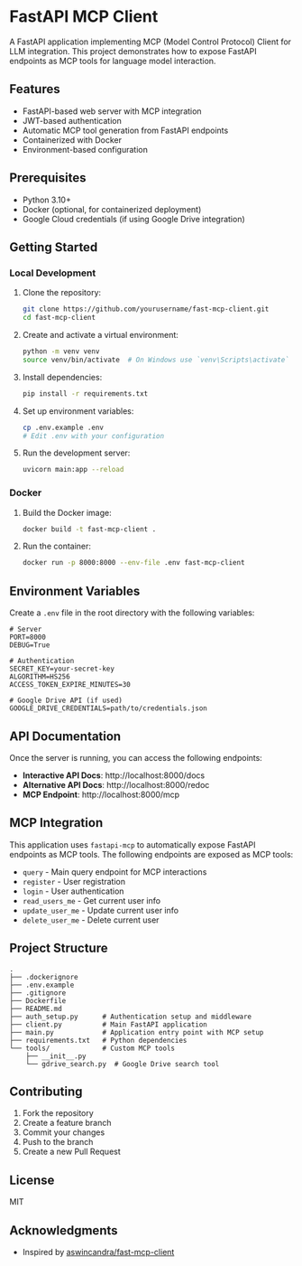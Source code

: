 # FastAPI MCP Client

A FastAPI application implementing MCP (Model Control Protocol) Client for LLM integration. This project demonstrates how to expose FastAPI endpoints as MCP tools for language model interaction.

## Features

- FastAPI-based web server with MCP integration
- JWT-based authentication
- Automatic MCP tool generation from FastAPI endpoints
- Containerized with Docker
- Environment-based configuration

## Prerequisites

- Python 3.10+
- Docker (optional, for containerized deployment)
- Google Cloud credentials (if using Google Drive integration)

## Getting Started

### Local Development

1. Clone the repository:
   ```bash
   git clone https://github.com/yourusername/fast-mcp-client.git
   cd fast-mcp-client
   ```

2. Create and activate a virtual environment:
   ```bash
   python -m venv venv
   source venv/bin/activate  # On Windows use `venv\Scripts\activate`
   ```

3. Install dependencies:
   ```bash
   pip install -r requirements.txt
   ```

4. Set up environment variables:
   ```bash
   cp .env.example .env
   # Edit .env with your configuration
   ```

5. Run the development server:
   ```bash
   uvicorn main:app --reload
   ```

### Docker

1. Build the Docker image:
   ```bash
   docker build -t fast-mcp-client .
   ```

2. Run the container:
   ```bash
   docker run -p 8000:8000 --env-file .env fast-mcp-client
   ```

## Environment Variables

Create a `.env` file in the root directory with the following variables:

```
# Server
PORT=8000
DEBUG=True

# Authentication
SECRET_KEY=your-secret-key
ALGORITHM=HS256
ACCESS_TOKEN_EXPIRE_MINUTES=30

# Google Drive API (if used)
GOOGLE_DRIVE_CREDENTIALS=path/to/credentials.json
```

## API Documentation

Once the server is running, you can access the following endpoints:

- **Interactive API Docs**: http://localhost:8000/docs
- **Alternative API Docs**: http://localhost:8000/redoc
- **MCP Endpoint**: http://localhost:8000/mcp

## MCP Integration

This application uses `fastapi-mcp` to automatically expose FastAPI endpoints as MCP tools. The following endpoints are exposed as MCP tools:

- `query` - Main query endpoint for MCP interactions
- `register` - User registration
- `login` - User authentication
- `read_users_me` - Get current user info
- `update_user_me` - Update current user info
- `delete_user_me` - Delete current user

## Project Structure

```
.
├── .dockerignore
├── .env.example
├── .gitignore
├── Dockerfile
├── README.md
├── auth_setup.py      # Authentication setup and middleware
├── client.py          # Main FastAPI application
├── main.py            # Application entry point with MCP setup
├── requirements.txt   # Python dependencies
└── tools/             # Custom MCP tools
    ├── __init__.py
    └── gdrive_search.py  # Google Drive search tool
```

## Contributing

1. Fork the repository
2. Create a feature branch
3. Commit your changes
4. Push to the branch
5. Create a new Pull Request

## License

MIT

## Acknowledgments

- Inspired by [aswincandra/fast-mcp-client](https://github.com/aswincandra/fast-mcp-client)